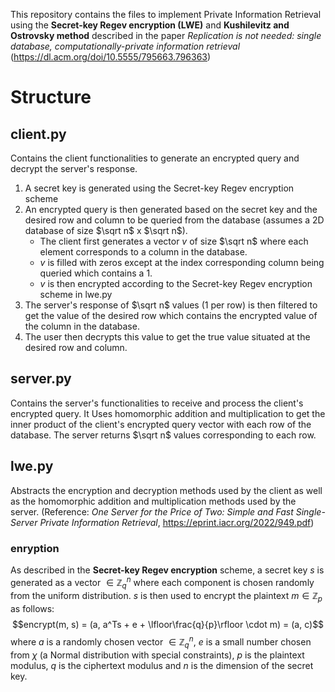 This repository contains the files to implement Private Information Retrieval using the **Secret-key Regev encryption (LWE)** and **Kushilevitz and Ostrovsky method** described in the paper *Replication is not needed: single database, computationally-private information retrieval* (https://dl.acm.org/doi/10.5555/795663.796363)

# Structure
## client.py
Contains the client functionalities to generate an encrypted query and decrypt the server's response. 
1. A secret key is generated using the Secret-key Regev encryption scheme
2. An encrypted query is then generated based on the secret key and the desired row and column to be queried from the database (assumes a 2D database of size $\sqrt n$ x $\sqrt n$).
   - The client first generates a vector $v$ of size $\sqrt n$ where each element corresponds to a column in the database.
   - $v$ is filled with zeros except at the index corresponding column being queried which contains a 1.
   - $v$ is then encrypted according to the Secret-key Regev encryption scheme in lwe.py
4. The server's response of $\sqrt n$ values (1 per row) is then filtered to get the value of the desired row which contains the encrypted value of the column in the database.
5. The user then decrypts this value to get the true value situated at the desired row and column.

## server.py
Contains the server's functionalities to receive and process the client's encrypted query. It Uses homomorphic addition and multiplication to get the inner product of the client's encrypted query vector with each row of the database. The server returns $\sqrt n$ values corresponding to each row.

## lwe.py
Abstracts the encryption and decryption methods used by the client as well as the homomorphic addition and multiplication methods used by the server. (Reference: *One Server for the Price of Two:
Simple and Fast Single-Server Private Information Retrieval*, https://eprint.iacr.org/2022/949.pdf)
### enryption
As described in the **Secret-key Regev encryption** scheme, a secret key $s$ is generated as a vector $\in \mathbb{Z}^n_q$ where each component is chosen randomly from the uniform distribution. $s$ is then used to encrypt the plaintext $m \in \mathbb{Z}_p$ as follows:
$$encrypt(m, s) = (a, a^Ts + e + \lfloor\frac{q}{p}\rfloor \cdot m) = (a, c)$$ where $a$ is a randomly chosen vector $\in \mathbb{Z}^n_q$, $e$ is a small number chosen from $\chi$ (a Normal distribution with special constraints), $p$ is the plaintext modulus, $q$ is the ciphertext modulus and $n$ is the dimension of the secret key.

